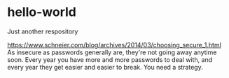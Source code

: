 # hello-world
Just another respository

https://www.schneier.com/blog/archives/2014/03/choosing_secure_1.html
As insecure as passwords generally are, they're not going away anytime soon. Every year you have more and more passwords to deal with, and every year they get easier and easier to break. You need a strategy.
